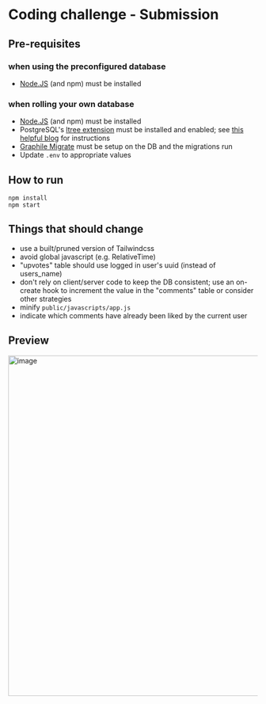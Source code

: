 # Coding challenge - Submission

## Pre-requisites

### when using the preconfigured database

- [Node.JS](https://nodejs.org/en/) (and npm) must be installed

### when rolling your own database

- [Node.JS](https://nodejs.org/en/) (and npm) must be installed
- PostgreSQL's [ltree extension](https://www.postgresql.org/docs/current/ltree.html) must be installed and enabled; see [this helpful blog](https://patshaughnessy.net/2017/12/12/installing-the-postgres-ltree-extension) for instructions
- [Graphile Migrate](https://github.com/graphile/migrate) must be setup on the DB and the migrations run
- Update `.env` to appropriate values

## How to run

```
npm install
npm start
```

## Things that should change

- use a built/pruned version of Tailwindcss
- avoid global javascript (e.g. RelativeTime)
- "upvotes" table should use logged in user's uuid (instead of users_name)
- don't rely on client/server code to keep the DB consistent; use an on-create hook to increment the value in the "comments" table or consider other strategies
- minify `public/javascripts/app.js`
- indicate which comments have already been liked by the current user

## Preview

<img width="688" alt="image" src="https://user-images.githubusercontent.com/368767/180865643-cac66031-f1fc-4b43-a2b2-23d71f9b99e1.png">
